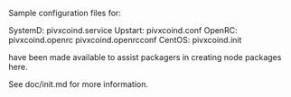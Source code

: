 Sample configuration files for:

SystemD: pivxcoind.service
Upstart: pivxcoind.conf
OpenRC:  pivxcoind.openrc
         pivxcoind.openrcconf
CentOS:  pivxcoind.init

have been made available to assist packagers in creating node packages here.

See doc/init.md for more information.
